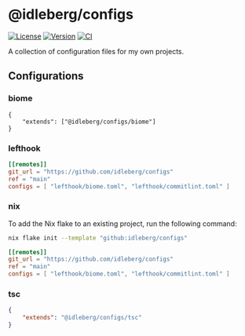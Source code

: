 # @idleberg/configs

[![License](https://img.shields.io/github/license/idleberg/configs?color=blue&style=for-the-badge)](https://github.com/idleberg/configs/blob/main/LICENSE)
[![Version](https://img.shields.io/npm/v/@idleberg/configs?style=for-the-badge)](https://www.npmjs.org/package/@idleberg/configs)
[![CI](https://img.shields.io/github/actions/workflow/status/idleberg/configs/ci.yml?logo=nodedotjs&logoColor=white&style=for-the-badge)](https://github.com/idleberg/configs/actions/workflows/ci.yml)

A collection of configuration files for my own projects.

## Configurations

### biome

```jsonc
{
	"extends": ["@idleberg/configs/biome"]
}
```

### lefthook

```toml
[[remotes]]
git_url = "https://github.com/idleberg/configs"
ref = "main"
configs = [ "lefthook/biome.toml", "lefthook/commitlint.toml" ]
```

### nix

To add the Nix flake to an existing project, run the following command:

```sh
nix flake init --template "github:idleberg/configs"
```

```toml
[[remotes]]
git_url = "https://github.com/idleberg/configs"
ref = "main"
configs = [ "lefthook/biome.toml", "lefthook/commitlint.toml" ]
```

### tsc

```json
{
	"extends": "@idleberg/configs/tsc"
}
```
